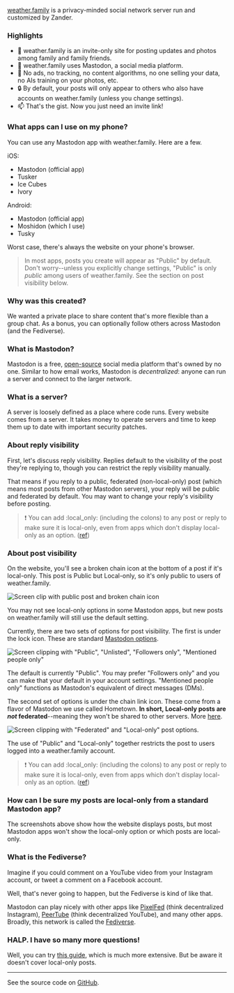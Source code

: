 [weather.family](https://weather.family) is a privacy-minded social network server run and customized by Zander.

### Highlights

- 💬 weather.family is an invite-only site for posting updates and photos among family and family friends.
- 🐘 weather.family uses Mastodon, a social media platform.
- 🚫 No ads, no tracking, no content algorithms, no one selling your data, no AIs training on your photos, etc.
- 🔒 By default, your posts will only appear to others who also have accounts on weather.family (unless you change settings).
- 📫 That's the gist. Now you just need an invite link!

### What apps can I use on my phone?

You can use any Mastodon app with weather.family. Here are a few.

iOS:
- Mastodon (official app)
- Tusker
- Ice Cubes
- Ivory

Android:
- Mastodon (official app)
- Moshidon (which I use)
- Tusky

Worst case, there's always the website on your phone's browser.

> In most apps, posts you create will appear as "Public" by default. Don't worry--unless you explicitly change settings, "Public" is only _public_ among users of weather.family. See the section on post visibility below.

### Why was this created?

We wanted a private place to share content that's more flexible than a group chat. As a bonus, you can optionally follow others across Mastodon (and the Fediverse).

### What is Mastodon?

Mastodon is a free, [open-source](https://opensource.com/resources/what-open-source) social media platform that's owned by no one. Similar to how email works, Mastodon is _decentralized_: anyone can run a server and connect to the larger network.

### What is a server?

A server is loosely defined as a place where code runs. Every website comes from a server. It takes money to operate servers and time to keep them up to date with important security patches.

### About reply visibility

First, let's discuss reply visibility. Replies default to the visibility of the post they're replying to, though you can restrict the reply visibility manually.

That means if you reply to a public, federated (non-local-only) post (which means most posts from other Mastodon servers), your reply will be public and federated by default. You may want to change your reply's visibility before posting.

> ❗ You can add :local_only: (including the colons) to any post or reply to make sure it is local-only, even from apps which don't display local-only as an option.  ([ref](https://github.com/hometown-fork/hometown/wiki/Local-only-posting#the-local_only-emoji))

### About post visibility

On the website, you'll see a broken chain icon at the bottom of a post if it's local-only. This post is Public but Local-only, so it's only public to users of weather.family.

![Screen clip with public post and broken chain icon](/local-only-toot.png)

You may not see local-only options in some Mastodon apps, but new posts on weather.family will still use the default setting.

Currently, there are two sets of options for post visibility. The first is under the lock icon. These are standard [Mastodon options](https://docs.joinmastodon.org/user/posting/#privacy).

![Screen clipping with "Public", "Unlisted", "Followers only", "Mentioned people only"](/followers-only.png)

The default is currently "Public". You may prefer "Followers only" and you can make that your default in your account settings. "Mentioned people only" functions as Mastodon's equivalent of direct messages (DMs).

The second set of options is under the chain link icon. These come from a flavor of Mastodon we use called Hometown. **In short, Local-only posts are _not_ federated**--meaning they won't be shared to other servers. More [here](https://github.com/hometown-fork/hometown/wiki/Local-only-posting).

![Screen clipping with "Federated" and "Local-only" post options.](/local-only.png)

The use of "Public" and "Local-only" together restricts the post to users logged into a weather.family account.

> ❗ You can add :local_only: (including the colons) to any post or reply to make sure it is local-only, even from apps which don't display local-only as an option. ([ref](https://github.com/hometown-fork/hometown/wiki/Local-only-posting#the-local_only-emoji))

### How can I be sure my posts are local-only from a standard Mastodon app?

The screenshots above show how the website displays posts, but most Mastodon apps won't show the local-only option or which posts are local-only.

### What is the Fediverse?

Imagine if you could comment on a YouTube video from your Instagram account, or tweet a comment on a Facebook account.

Well, that's never going to happen, but the Fediverse is kind of like that.

Mastodon can play nicely with other apps like [PixelFed](https://pixelfed.org/) (think decentralized Instagram), [PeerTube](https://joinpeertube.org/) (think decentralized YouTube), and many other apps. Broadly, this network is called the [Fediverse](https://en.wikipedia.org/wiki/Fediverse).

### HALP. I have so many more questions!

Well, you can try [this guide](http://guidetomastodon.com), which is much more extensive. But be aware it doesn't cover local-only posts.

---
See the source code on [GitHub](https://github.com/steamwings/weather.family).
